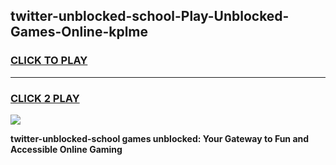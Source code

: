 
## twitter-unblocked-school-Play-Unblocked-Games-Online-kplme
<h3>
<a href="https://premium76.site?title=twitter-unblocked-school&ref=25A">CLICK TO PLAY</a></h3>
<hr>

<h3>
<a href="https://premium76.site?title=twitter-unblocked-school&ref=25A">CLICK 2 PLAY</a>
  
</h3>

<a href="https://premium76.site?title=twitter-unblocked-school&ref=25A"><img src="https://clearcache.store/games.png"></a>


**twitter-unblocked-school games unblocked: Your Gateway to Fun and Accessible Online Gaming**
